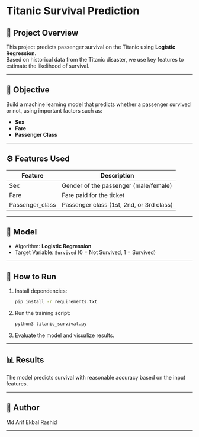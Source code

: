 # Titanic Survival Prediction

## 🚢 Project Overview
This project predicts passenger survival on the Titanic using **Logistic Regression**.  
Based on historical data from the Titanic disaster, we use key features to estimate the likelihood of survival.

---

## 🎯 Objective
Build a machine learning model that predicts whether a passenger survived or not, using important factors such as:
- **Sex**
- **Fare**
- **Passenger Class**

---

## ⚙️ Features Used
| Feature          | Description                                  |
|------------------|----------------------------------------------|
| Sex              | Gender of the passenger (male/female)      |
| Fare             | Fare paid for the ticket                    |
| Passenger_class  | Passenger class (1st, 2nd, or 3rd class)   |

---

## 🧱 Model
- Algorithm: **Logistic Regression**
- Target Variable: `Survived` (0 = Not Survived, 1 = Survived)

---

## 🚀 How to Run
1. Install dependencies:
    ```bash
    pip install -r requirements.txt
    ```

2. Run the training script:
    ```bash
    python3 titanic_survival.py
    ```

3. Evaluate the model and visualize results.

---

## 📊 Results
The model predicts survival with reasonable accuracy based on the input features.

---

## 👤 Author
Md Arif Ekbal Rashid  

---
